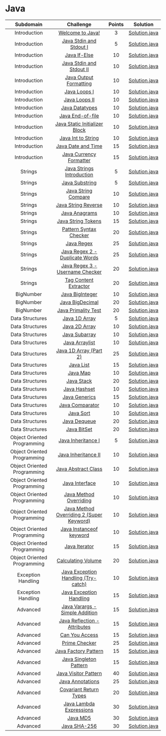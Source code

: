 # Java

|          Subdomain          |                                                         Challenge                                                        | Points |                                                                                         Solution                                                                                        |
|:---------------------------:|:------------------------------------------------------------------------------------------------------------------------:|:------:|:---------------------------------------------------------------------------------------------------------------------------------------------------------------------------------------:|
|         Introduction        | [Welcome to Java!](https://www.hackerrank.com/challenges/welcome-to-java)                                                |    3   | [Solution.java](https://github.com/andy489/Programming_with_Java/blob/master/Introduction/Welcome%20to%20Java!/Solution.java)                                                  |
|         Introduction        | [Java Stdin and Stdout I](https://www.hackerrank.com/challenges/java-stdin-and-stdout-1)                                 |    5   | [Solution.java](https://github.com/andy489/Programming_with_Java/blob/master/Introduction/Java%20Stdin%20and%20Stdout%20I/Solution.java)                                       |
|         Introduction        | [Java If-Else](https://www.hackerrank.com/challenges/java-if-else)                                                       |   10   | [Solution.java](https://github.com/andy489/Programming_with_Java/blob/master/Introduction/Java%20If-Else/Solution.java)                                                        |
|         Introduction        | [Java Stdin and Stdout II](https://www.hackerrank.com/challenges/java-stdin-stdout)                                      |   10   | [Solution.java](https://github.com/andy489/Programming_with_Java/blob/master/Introduction/Java%20Stdin%20and%20Stdout%20II/Solution.java)                                      |
|         Introduction        | [Java Output Formatting](https://www.hackerrank.com/challenges/java-output-formatting)                                   |   10   | [Solution.java](https://github.com/andy489/Programming_with_Java/blob/master/Introduction/Java%20Output%20Formatting/Solution.java)                                            |
|         Introduction        | [Java Loops I](https://www.hackerrank.com/challenges/java-loops-i)                                                       |   10   | [Solution.java](https://github.com/andy489/Programming_with_Java/blob/master/Introduction/Java%20Loops%20I/Solution.java)                                                      |
|         Introduction        | [Java Loops II](https://www.hackerrank.com/challenges/java-loops)                                                        |   10   | [Solution.java]()                                                     |
|         Introduction        | [Java Datatypes](https://www.hackerrank.com/challenges/java-datatypes)                                                   |   10   | [Solution.java]()                                                      |
|         Introduction        | [Java End-of-file](https://www.hackerrank.com/challenges/java-end-of-file)                                               |   10   | [Solution.java](https://github.com/RodneyShag/HackerRank_solutions/blob/master/Java/Introduction/Java%20End-of-file/Solution.java)                                                    |
|         Introduction        | [Java Static Initializer Block](https://www.hackerrank.com/challenges/java-static-initializer-block)                     |   10   | [Solution.java]()                                   |
|         Introduction        | [Java Int to String](https://www.hackerrank.com/challenges/java-int-to-string)                                           |   10   | [Solution.java]()                                              |
|         Introduction        | [Java Date and Time](https://www.hackerrank.com/challenges/java-date-and-time)                                           |   15   | [Solution.java]()                                              |
|         Introduction        | [Java Currency Formatter](https://www.hackerrank.com/challenges/java-currency-formatter)                                 |   15   | [Solution.java](https://github.com/RodneyShag/HackerRank_solutions/blob/master/Java/Introduction/Java%20Currency%20Formatter/Solution.java)                                           |
|           Strings           | [Java Strings Introduction](https://www.hackerrank.com/challenges/java-strings-introduction)                             |    5   | [Solution.java]()                                              |
|           Strings           | [Java Substring](https://www.hackerrank.com/challenges/java-substring)                                                   |    5   | [Solution.java]()                                                           |
|           Strings           | [Java String Compare](https://www.hackerrank.com/challenges/java-string-compare)                                         |   10   | [Solution.java]()                                                    |
|           Strings           | [Java String Reverse](https://www.hackerrank.com/challenges/java-string-reverse)                                         |   10   | [Solution.java]()                                                    |
|           Strings           | [Java Anagrams](https://www.hackerrank.com/challenges/java-anagrams)                                                     |   10   | [Solution.java]()                                                            |
|           Strings           | [Java String Tokens](https://www.hackerrank.com/challenges/java-string-tokens)                                           |   15   | [Solution.java]()                                                     |
|           Strings           | [Pattern Syntax Checker](https://www.hackerrank.com/challenges/pattern-syntax-checker)                                   |   20   | [Solution.java]()                                                 |
|           Strings           | [Java Regex](https://www.hackerrank.com/challenges/java-regex)                                                           |   25   | [Solution.java]()                                                               |
|           Strings           | [Java Regex 2 - Duplicate Words](https://www.hackerrank.com/challenges/duplicate-word)                                   |   25   | [Solution.java]()                                   |
|           Strings           | [Java Regex 3 - Username Checker](https://www.hackerrank.com/challenges/valid-username-checker)                          |   20   | [Solution.java]()                                  |
|           Strings           | [Tag Content Extractor](https://www.hackerrank.com/challenges/tag-content-extractor)                                     |   20   | [Solution.java]()                                                  |
|          BigNumber          | [Java BigInteger](https://www.hackerrank.com/challenges/java-biginteger)                                                 |   10   | [Solution.java]()                                                        |
|          BigNumber          | [Java BigDecimal](https://www.hackerrank.com/challenges/java-bigdecimal)                                                 |   20   | [Solution.java](a)                                                        |
|          BigNumber          | [Java Primality Test](https://www.hackerrank.com/challenges/java-primality-test)                                         |   20   | [Solution.java]()                                                  |
|       Data Structures       | [Java 1D Array](https://www.hackerrank.com/challenges/java-1d-array-introduction)                                        |    5   | [Solution.java]()                                                |
|       Data Structures       | [Java 2D Array](https://www.hackerrank.com/challenges/java-2d-array)                                                     |   10   | [Solution.java]()                                                |
|       Data Structures       | [Java Subarray](https://www.hackerrank.com/challenges/java-negative-subarray)                                            |   10   | [Solution.java]()                                                  |
|       Data Structures       | [Java Arraylist](https://www.hackerrank.com/challenges/java-arraylist)                                                   |   10   | [Solution.java]()                                                 |
|       Data Structures       | [Java 1D Array (Part 2)](https://www.hackerrank.com/challenges/java-1d-array)                                            |   25   | [Solution.java]()                                   |
|       Data Structures       | [Java List](https://www.hackerrank.com/challenges/java-list)                                                             |   15   | [Solution.java]()                                                      |
|       Data Structures       | [Java Map](https://www.hackerrank.com/challenges/phone-book)                                                             |   10   | [Solution.java]()                                                       |
|       Data Structures       | [Java Stack](https://www.hackerrank.com/challenges/java-stack)                                                           |   20   | [Solution.java]()                                                     |
|       Data Structures       | [Java Hashset](https://www.hackerrank.com/challenges/java-hashset)                                                       |   10   | [Solution.java]()                                                   |
|       Data Structures       | [Java Generics](https://www.hackerrank.com/challenges/java-generics)                                                     |   15   | [Solution.java]()                                                  |
|       Data Structures       | [Java Comparator](https://www.hackerrank.com/challenges/java-comparator)                                                 |   10   | [Solution.java]()                                                |
|       Data Structures       | [Java Sort](https://www.hackerrank.com/challenges/java-sort)                                                             |   10   | [Solution.java]()                                                      |
|       Data Structures       | [Java Dequeue](https://www.hackerrank.com/challenges/java-dequeue)                                                       |   20   | [Solution.java]()                                                   |
|       Data Structures       | [Java BitSet](https://www.hackerrank.com/challenges/java-bitset)                                                         |   20   | [Solution.java]()                                                    |
| Object Oriented Programming | [Java Inheritance I](https://www.hackerrank.com/challenges/java-inheritance-1)                                           |    5   | [Solution.java]()                             |
| Object Oriented Programming | [Java Inheritance II](https://www.hackerrank.com/challenges/java-inheritance-2)                                          |   10   | [Solution.java]()                            |
| Object Oriented Programming | [Java Abstract Class](https://www.hackerrank.com/challenges/java-abstract-class)                                         |   10   | [Solution.java]()                            |
| Object Oriented Programming | [Java Interface](https://www.hackerrank.com/challenges/java-interface)                                                   |   10   | [Solution.java]()                                   |
| Object Oriented Programming | [Java Method Overriding](https://www.hackerrank.com/challenges/java-method-overriding)                                   |   10   | [Solution.java]()                         |
| Object Oriented Programming | [Java Method Overriding 2 (Super Keyword)](https://www.hackerrank.com/challenges/java-method-overriding-2-super-keyword) |   10   | [Solution.java]() |
| Object Oriented Programming | [Java Instanceof keyword](https://www.hackerrank.com/challenges/java-instanceof-keyword)                                 |   10   | [Solution.java]()                        |
| Object Oriented Programming | [Java Iterator](https://www.hackerrank.com/challenges/java-iterator)                                                     |   15   | [Solution.java]()                                    |
| Object Oriented Programming | [Calculating Volume](https://www.hackerrank.com/challenges/calculating-volume)                                           |   20   | [Solution.java]()                               |
|      Exception Handling     | [Java Exception Handling (Try-catch)](https://www.hackerrank.com/challenges/java-exception-handling-try-catch)           |   10   | [Solution.java]()                     |
|      Exception Handling     | [Java Exception Handling](https://www.hackerrank.com/challenges/java-exception-handling)                                 |   15   | [Solution.java]()                                   |
|           Advanced          | [Java Varargs - Simple Addition](https://www.hackerrank.com/challenges/simple-addition-varargs)                          |   15   | [Solution.java]()                                    |
|           Advanced          | [Java Reflection - Attributes](https://www.hackerrank.com/challenges/java-reflection-attributes)                         |   15   | [Solution.java]()                                        |
|           Advanced          | [Can You Access](https://www.hackerrank.com/challenges/can-you-access)                                                   |   15   | [Solution.java]()                                                        |
|           Advanced          | [Prime Checker](https://www.hackerrank.com/challenges/prime-checker)                                                     |   25   | [Solution.java]()                                                           |
|           Advanced          | [Java Factory Pattern](https://www.hackerrank.com/challenges/java-factory)                                               |   15   | [Solution.java]()                                                  |
|           Advanced          | [Java Singleton Pattern](https://www.hackerrank.com/challenges/java-singleton)                                           |   15   | [Solution.java]()                                                |
|           Advanced          | [Java Visitor Pattern](https://www.hackerrank.com/challenges/java-vistor-pattern)                                        |   40   | [Solution.java]()                                                  |
|           Advanced          | [Java Annotations](https://www.hackerrank.com/challenges/java-annotations)                                               |   25   | [Solution.java]()                                                        |
|           Advanced          | [Covariant Return Types](https://www.hackerrank.com/challenges/java-covariance)                                          |   20   | [Solution.java]()                                                |
|           Advanced          | [Java Lambda Expressions](https://www.hackerrank.com/challenges/java-lambda-expressions)                                 |   30   | [Solution.java]()                                               |
|           Advanced          | [Java MD5](https://www.hackerrank.com/challenges/java-md5)                                                               |   30   | [Solution.java]()                                                                |
|           Advanced          | [Java SHA-256](https://www.hackerrank.com/challenges/sha-256)                                                            |   30   | [Solution.java]()                                                            |

